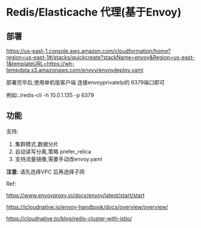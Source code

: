 # Redis/Elasticache 代理(基于Envoy)

## 部署
https://us-east-1.console.aws.amazon.com/cloudformation/home?region=us-east-1#/stacks/quickcreate?stackName=envoy&Region=us-east-1&templateURL=https://wh-tempdata.s3.amazonaws.com/enovy/envoydeploy.yaml

部署完毕后,使用单机版客户端 连接envoyprivateIp的 6379端口即可

例如:./redis-cli -h 10.0.1.135 -p 6379

## 功能

支持:
1. 集群模式,数据分片
2. 自动读写分离,策略 prefer_relica
3. 支持流量镜像,需要手动改envoy.yaml

**注意:**
请先选择VPC 后再选择子网

Ref:

https://www.envoyproxy.io/docs/envoy/latest/start/start

https://icloudnative.io/envoy-handbook/docs/overview/overview/

https://cloudnative.to/blog/redis-cluster-with-istio/